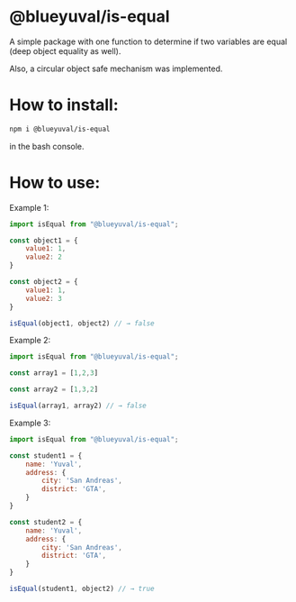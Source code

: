 # @blueyuval/is-equal

A simple package with one function to determine if two variables are equal (deep object equality as well).

Also, a circular object safe mechanism was implemented.

# How to install:

```bash
npm i @blueyuval/is-equal
```
in the bash console.

# How to use:
Example 1:
```javascript
import isEqual from "@blueyuval/is-equal";

const object1 = {
    value1: 1,
    value2: 2 
}

const object2 = {
    value1: 1,
    value2: 3 
}

isEqual(object1, object2) // → false
```
Example 2:
```javascript
import isEqual from "@blueyuval/is-equal";

const array1 = [1,2,3]

const array2 = [1,3,2]

isEqual(array1, array2) // → false
```
Example 3:
```javascript
import isEqual from "@blueyuval/is-equal";

const student1 = {
    name: 'Yuval',
    address: {
        city: 'San Andreas',
        district: 'GTA',
    }
}

const student2 = {
    name: 'Yuval',
    address: {
        city: 'San Andreas',
        district: 'GTA',
    }
}

isEqual(student1, object2) // → true
```